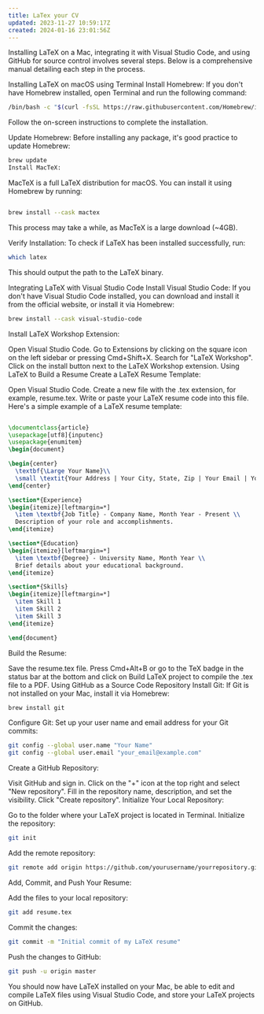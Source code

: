```yaml
---
title: LaTex your CV
updated: 2023-11-27 10:59:17Z
created: 2024-01-16 23:01:56Z
---
```


Installing LaTeX on a Mac, integrating it with Visual Studio Code, and using GitHub for source control involves several steps. Below is a comprehensive manual detailing each step in the process.

Installing LaTeX on macOS using Terminal
Install Homebrew:
If you don't have Homebrew installed, open Terminal and run the following command:

```sh
/bin/bash -c "$(curl -fsSL https://raw.githubusercontent.com/Homebrew/install/HEAD/install.```sh)"
```

Follow the on-screen instructions to complete the installation.

Update Homebrew:
Before installing any package, it's good practice to update Homebrew:

```sh
brew update
Install MacTeX:
```

MacTeX is a full LaTeX distribution for macOS. You can install it using Homebrew by running:

```sh

brew install --cask mactex
```

This process may take a while, as MacTeX is a large download (~4GB).

Verify Installation:
To check if LaTeX has been installed successfully, run:

```sh
which latex
```

This should output the path to the LaTeX binary.

Integrating LaTeX with Visual Studio Code
Install Visual Studio Code:
If you don't have Visual Studio Code installed, you can download and install it from the official website, or install it via Homebrew:

```sh
brew install --cask visual-studio-code
```

Install LaTeX Workshop Extension:

Open Visual Studio Code.
Go to Extensions by clicking on the square icon on the left sidebar or pressing Cmd+Shift+X.
Search for "LaTeX Workshop".
Click on the install button next to the LaTeX Workshop extension.
Using LaTeX to Build a Resume
Create a LaTeX Resume Template:

Open Visual Studio Code.
Create a new file with the .tex extension, for example, resume.tex.
Write or paste your LaTeX resume code into this file.
Here's a simple example of a LaTeX resume template:

```latex

\documentclass{article}
\usepackage[utf8]{inputenc}
\usepackage{enumitem}
\begin{document}

\begin{center}
  \textbf{\Large Your Name}\\
  \small \textit{Your Address | Your City, State, Zip | Your Email | Your Phone}
\end{center}

\section*{Experience}
\begin{itemize}[leftmargin=*]
  \item \textbf{Job Title} - Company Name, Month Year - Present \\
  Description of your role and accomplishments.
\end{itemize}

\section*{Education}
\begin{itemize}[leftmargin=*]
  \item \textbf{Degree} - University Name, Month Year \\
  Brief details about your educational background.
\end{itemize}

\section*{Skills}
\begin{itemize}[leftmargin=*]
  \item Skill 1
  \item Skill 2
  \item Skill 3
\end{itemize}

\end{document}
```

Build the Resume:

Save the resume.tex file.
Press Cmd+Alt+B or go to the TeX badge in the status bar at the bottom and click on Build LaTeX project to compile the .tex file to a PDF.
Using GitHub as a Source Code Repository
Install Git:
If Git is not installed on your Mac, install it via Homebrew:

```sh
brew install git
```

Configure Git:
Set up your user name and email address for your Git commits:

```sh
git config --global user.name "Your Name"
git config --global user.email "your_email@example.com"
```

Create a GitHub Repository:

Visit GitHub and sign in.
Click on the "+" icon at the top right and select "New repository".
Fill in the repository name, description, and set the visibility.
Click "Create repository".
Initialize Your Local Repository:

Go to the folder where your LaTeX project is located in Terminal.
Initialize the repository:

```sh
git init
```

Add the remote repository:

```sh
git remote add origin https://github.com/yourusername/yourrepository.git
```

Add, Commit, and Push Your Resume:

Add the files to your local repository:

```sh
git add resume.tex
```

Commit the changes:

```sh
git commit -m "Initial commit of my LaTeX resume"
```

Push the changes to GitHub:

```sh
git push -u origin master
```

You should now have LaTeX installed on your Mac, be able to edit and compile LaTeX files using Visual Studio Code, and store your LaTeX projects on GitHub.
